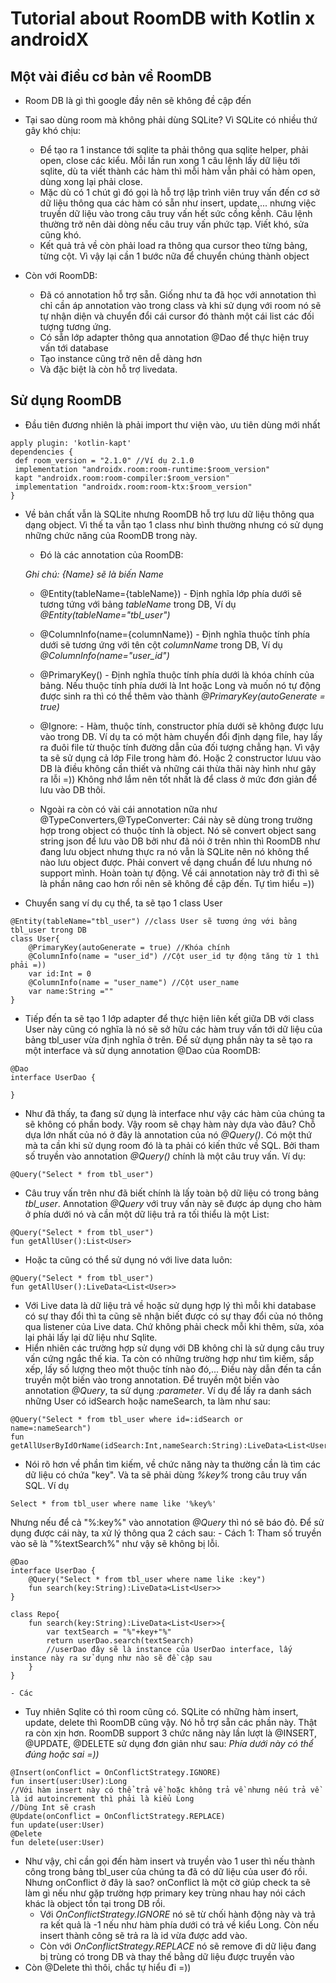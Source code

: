 # Tutorial about RoomDB with Kotlin x androidX
## Một vài điều cơ bản về RoomDB
* Room DB là gì thì google đầy nên sẽ không đề cập đến
* Tại sao dùng room mà không phải dùng SQLite? Vì SQLite có nhiều thứ gây khó chịu:
  * Để tạo ra 1 instance tới sqlite ta phải thông qua sqlite helper, phải open, close các kiểu. Mỗi lần run xong 1 câu lệnh lấy dữ liệu tới sqlite, dù ta viết thành các hàm thì mỗi hàm vẫn phải có hàm open, dùng xong lại phải close.
  * Mặc dù có 1 chút gì đó gọi là hỗ trợ lập trình viên truy vấn đến cơ sở dữ liệu thông qua các hàm có sẵn như insert, update,... nhưng việc truyền dữ liệu vào trong câu truy vấn hết sức cồng kềnh. Câu lệnh thường trở nên dài dòng nếu câu truy vấn phức tạp. Viết khó, sửa cũng khó.
  * Kết quả trả về còn phải load ra thông qua cursor theo từng bảng, từng cột. Vì vậy lại cần 1 bước nữa để chuyển chúng thành object
  
* Còn với RoomDB:
  * Đã có annotation hỗ trợ sẵn. Giống như ta đã học với annotation thì chỉ cần áp annotation vào trong class và khi sử dụng với room nó sẽ tự nhận diện và chuyển đổi cái cursor đó thành một cái list các đối tượng tương ứng.
  * Có sẵn lớp adapter thông qua annotation @Dao để thực hiện truy vấn tới database
  * Tạo instance cũng trở nên dễ dàng hơn
  * Và đặc biệt là còn hỗ trợ livedata.
## Sử dụng RoomDB
* Đầu tiên đương nhiên là phải import thư viện vào, ưu tiên dùng mới nhất

```
apply plugin: 'kotlin-kapt'
dependencies {
 def room_version = "2.1.0" //Ví dụ 2.1.0
 implementation "androidx.room:room-runtime:$room_version"
 kapt "androidx.room:room-compiler:$room_version"
 implementation "androidx.room:room-ktx:$room_version"
}
```

* Về bản chất vẫn là SQLite nhưng RoomDB hỗ trợ lưu dữ liệu thông qua dạng object. Vì thế ta vẫn tạo 1 class như bình thường nhưng có sử dụng những chức năng của RoomDB trong này.
  * Đó là các annotation của RoomDB:
  
  *Ghi chú: {Name} sẽ là biến Name*
  
  * @Entity(tableName={tableName}) - Định nghĩa lớp phía dưới sẽ tương tứng với bảng *tableName* trong DB, Ví dụ *@Entity(tableName="tbl_user")*
  
  * @ColumnInfo(name={columnName}) - Định nghĩa thuộc tính phía dưới sẽ tương ứng với tên cột *columnName* trong DB, Ví dụ *@ColumnInfo(name="user_id")*
  
  * @PrimaryKey() - Định nghĩa thuộc tính phía dưới là khóa chính của bảng. Nếu thuộc tính phía dưới là Int hoặc Long và muốn nó tự động được sinh ra thì có thể thêm vào thành *@PrimaryKey(autoGenerate = true)*
  
  * @Ignore: - Hàm, thuộc tính, constructor phía dưới sẽ không được lưu vào trong DB. Ví dụ ta có một hàm chuyển đổi định dạng file, hay lấy ra đuôi file từ thuộc tính đường dẫn của đối tượng chẳng hạn. Vì vậy ta sẽ sử dụng cả lớp File trong hàm đó. Hoặc 2 constructor lưuu vào DB là điều không cần thiết và những cái thừa thãi này hình như gây ra lỗi =)) Không nhớ lắm nên tốt nhất là để class ở mức đơn giản để lưu vào DB thôi.
  
  * Ngoài ra còn có vài cái annotation nữa như @TypeConverters,@TypeConverter: Cái này sẽ dùng trong trường hợp trong object có thuộc tính là object. Nó sẽ convert object sang string json để lưu vào DB bởi như đã nói ở trên nhìn thì RoomDB như đang lưu object nhưng thực ra nó vẫn là SQLite nên nó không thể nào lưu object được. Phải convert về dạng chuẩn để lưu nhưng nó support mình. Hoàn toàn tự động. Về cái annotation này trở đi thì sẽ là phần nâng cao hơn rồi nên sẽ không đề cập đến. Tự tìm hiểu =))
  
- Chuyển sang ví dụ cụ thể, ta sẽ tạo 1 class User

```
@Entity(tableName="tbl_user") //class User sẽ tương ứng với bảng tbl_user trong DB
class User{
    @PrimaryKey(autoGenerate = true) //Khóa chính 
    @ColumnInfo(name = "user_id") //Cột user_id tự động tăng từ 1 thì phải =))
    var id:Int = 0
    @ColumnInfo(name = "user_name") //Cột user_name
    var name:String =""
}
```

- Tiếp đến ta sẽ tạo 1 lớp adapter để thực hiện liên kết giữa DB với class User này cũng có nghĩa là nó sẽ sở hữu các hàm truy vấn tới dữ liệu của bảng tbl_user vừa định nghĩa ở trên. Để sử dụng phần này ta sẽ tạo ra một interface và sử dụng annotation @Dao của RoomDB:

```
@Dao
interface UserDao {
    
}
```
- Như đã thấy, ta đang sử dụng là interface như vậy các hàm của chúng ta sẽ không có phần body. Vậy room sẽ chạy hàm này dựa vào đâu? Chỗ dựa lớn nhất của nó ở đây là annotation của nó *@Query()*. Có một thứ mà ta cần khi sử dụng room đó là ta phải có kiến thức về SQL. Bởi tham số truyền vào annotation *@Query()* chính là một câu truy vấn. Ví dụ: 

```
@Query("Select * from tbl_user")
```

- Câu truy vấn trên như đã biết chính là lấy toàn bộ dữ liệu có trong bảng *tbl_user*. Annotation *@Query* với truy vấn này sẽ được áp dụng cho hàm ở phía dưới nó và cần một dữ liệu trả ra tối thiểu là một List:

```
@Query("Select * from tbl_user")
fun getAllUser():List<User>
```

- Hoặc ta cũng có thể sử dụng nó với live data luôn:

```
@Query("Select * from tbl_user")
fun getAllUser():LiveData<List<User>>
```

- Với Live data là dữ liệu trả về hoặc sử dụng hợp lý thì mỗi khi database có sự thay đổi thì ta cũng sẽ nhận biết được có sự thay đổi của nó thông qua listener của Live data. Chứ không phải check mỗi khi thêm, sửa, xóa lại phải lấy lại dữ liệu như Sqlite.
- Hiển nhiên các trường hợp sử dụng với DB không chỉ là sử dụng câu truy vấn cứng ngắc thế kia. Ta còn có những trường hợp như tìm kiếm, sắp xếp, lấy số lượng theo một thuộc tính nào đó,... Điều này dẫn đến ta cần truyền một biến vào trong annotation. Để truyền một biến vào annotation *@Query*, ta sử dụng *:parameter*. Ví dụ để lấy ra danh sách những User có idSearch hoặc nameSearch, ta làm như sau:

```
@Query("Select * from tbl_user where id=:idSearch or name=:nameSearch")
fun getAllUserByIdOrName(idSearch:Int,nameSearch:String):LiveData<List<User>>
```

- Nói rõ hơn về phần tìm kiếm, về chức năng này ta thường cần là tìm các dữ liệu có chứa "key". Và ta sẽ phải dùng *%key%* trong câu truy vấn SQL. Ví dụ

```
Select * from tbl_user where name like '%key%'
```

Nhưng nếu để cả "%:key%" vào annotation *@Query* thì nó sẽ báo đỏ. Để sử dụng được cái này, ta xử lý thông qua 2 cách sau:
    - Cách 1: Tham số truyền vào sẽ là "%textSearch%" như vậy sẽ không bị lỗi.
    
```
@Dao
interface UserDao {
    @Query("Select * from tbl_user where name like :key")
    fun search(key:String):LiveData<List<User>>
}

class Repo{
    fun search(key:String):LiveData<List<User>>{
        var textSearch = "%"+key+"%"
        return userDao.search(textSearch) 
        //userDao đây sẽ là instance của UserDao interface, lấy instance này ra sử dụng như nào sẽ đề cập sau
    }
}
```

    - Các
- Tuy nhiên Sqlite có thì room cũng có. SQLite có những hàm insert, update, delete thì RoomDB cũng  vậy. Nó hỗ trợ sẵn các phần này. Thật ra còn xịn hơn. RoomDB support 3 chức năng này lần lượt là @INSERT, @UPDATE, @DELETE sử dụng đơn giản như sau:
*Phía dưới này có thể đúng hoặc sai =))*

```
@Insert(onConflict = OnConflictStrategy.IGNORE)
fun insert(user:User):Long
//Với hàm insert này có thể trả về hoặc không trả về nhưng nếu trả về là id autoincrement thì phải là kiểu Long
//Dùng Int sẽ crash
@Update(onConflict = OnConflictStrategy.REPLACE)
fun update(user:User)
@Delete
fun delete(user:User)
```

- Như vậy, chỉ cần gọi đến hàm insert và truyền vào 1 user thì nếu thành công trong bảng tbl_user của chúng ta đã có dữ liệu của user đó rồi. Nhưng onConflict ở đây là sao? onConflict là một cờ giúp check ta sẽ làm gì nếu như gặp trường hợp primary key trùng nhau hay nói cách khác là object tồn tại trong DB rồi.
  * Với *OnConflictStrategy.IGNORE* nó sẽ từ chối hành động này và trả ra kết quả là -1 nếu như hàm phía dưới có trả về kiểu Long. Còn nếu insert thành công sẽ trả ra là id vừa được add vào.
  *  Còn với *OnConflictStrategy.REPLACE* nó sẽ remove đi dữ liệu đang bị trùng có trong DB và thay thế bằng dữ liệu được truyền vào
- Còn @Delete thì thôi, chắc tự hiểu đi =))



